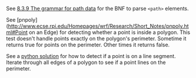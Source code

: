 See [8.3.9 The grammar for path data](http://www.w3.org/TR/SVG/paths.html#PathDataBNF)
for the BNF to parse `<path>` elements.

See [pnpoly](http://www.ecse.rpi.edu/Homepages/wrf/Research/Short_Notes/pnpoly.html#Point on an Edge)
for detecting whether a point is inside a polygon.  This test doesn't handle
points exactly on the polygon's perimeter.  Sometime it returns true for
points on the perimeter.  Other times it returns false.

See a [python solution](http://stackoverflow.com/questions/328107/how-can-you-determine-a-point-is-between-two-other-points-on-a-line-segment)
for how to detect if a point is on a line segment.  Iterate through all
edges of a polygon to see if a point lines on the perimeter.
